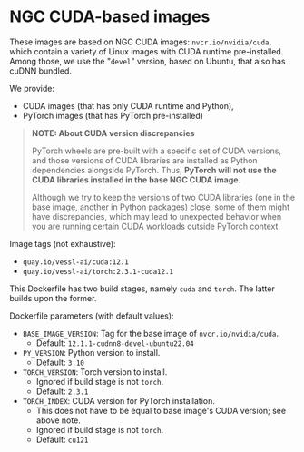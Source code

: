 # NGC CUDA-based images

These images are based on NGC CUDA images: `nvcr.io/nvidia/cuda`, which contain a variety
of Linux images with CUDA runtime pre-installed. Among those, we use the "`devel`" version,
based on Ubuntu, that also has cuDNN bundled.

We provide:

* CUDA images (that has only CUDA runtime and Python),
* PyTorch images (that has PyTorch pre-installed)

> **NOTE: About CUDA version discrepancies**  
>
> PyTorch wheels are pre-built with a specific set of CUDA versions, and those versions of
> CUDA libraries are installed as Python dependencies alongside PyTorch.
> Thus, **PyTorch will not use the CUDA libraries installed in the base NGC CUDA image**.  
>
> Although we try to keep the versions of two CUDA libraries (one in the base image, another
> in Python packages) close, some of them might have discrepancies, which may lead to unexpected
> behavior when you are running certain CUDA workloads outside PyTorch context.

Image tags (not exhaustive):

* `quay.io/vessl-ai/cuda:12.1`
* `quay.io/vessl-ai/torch:2.3.1-cuda12.1`

This Dockerfile has two build stages, namely `cuda` and `torch`. The latter builds upon the former.

Dockerfile parameters (with default values):

* `BASE_IMAGE_VERSION`: Tag for the base image of `nvcr.io/nvidia/cuda`.
    * Default: `12.1.1-cudnn8-devel-ubuntu22.04`
* `PY_VERSION`: Python version to install.
    * Default: `3.10`
* `TORCH_VERSION`: Torch version to install.
    * Ignored if build stage is not `torch`.
    * Default: `2.3.1`
* `TORCH_INDEX`: CUDA version for PyTorch installation.
    * This does not have to be equal to base image's CUDA version; see above note.
    * Ignored if build stage is not `torch`.
    * Default: `cu121`
